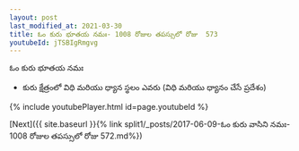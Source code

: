 ```yaml
---
layout: post
last_modified_at: 2021-03-30
title: ఓం కురు భూతయ నమః- 1008 రోజుల తపస్సులో రోజు  573
youtubeId: jTSBIgRmgvg
---
```

 
 
 ఓం కురు భూతయ నమః  
 
 -  కురు క్షేత్రంలో విధి మరియు ధ్యాన స్థలం ఎవరు (విధి మరియు ధ్యానం చేసే ప్రదేశం) 
 
  
 
  
 
 
 
 
 
 


{% include youtubePlayer.html id=page.youtubeId %}
 
[Next]({{ site.baseurl }}{% link  split1/_posts/2017-06-09-ఓం కురు వాసిని నమః- 1008 రోజుల తపస్సులో రోజు  572.md%})
 
